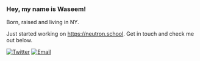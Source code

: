 ### Hey, my name is Waseem! 
Born, raised and living in NY. 

Just started working on https://neutron.school. Get in touch and check me out below.

[![Twitter](https://img.shields.io/badge/Twitter-1DA1F2?style=for-the-badge&logo=twitter&logoColor=white)](https://twitter.com/waseemhnyc)
[![Email](https://img.shields.io/badge/Gmail-D14836?style=for-the-badge&logo=gmail&logoColor=white)](mailto:waseemh.nyc@gmail.com)


<!--
Hoping to help, educate, excite and inspire others through my work.

## Get in touch or learn more
[![Twitter](https://img.shields.io/badge/Twitter-1DA1F2?style=for-the-badge&logo=twitter&logoColor=white)](https://twitter.com/waseemhnyc)
[![Email](https://img.shields.io/badge/Gmail-D14836?style=for-the-badge&logo=gmail&logoColor=white)](mailto:waseemh.nyc@gmail.com)
-->
